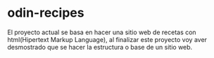 # odin-recipes
El proyecto actual se basa en hacer una sitio web de recetas con html(Hipertext Markup Language), al finalizar este proyecto voy aver desmostrado que se hacer la estructura o base de un sitio web.
